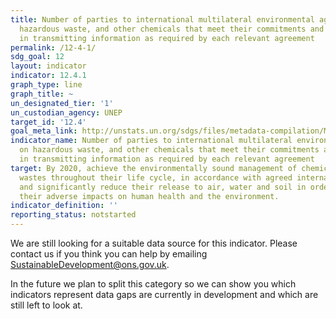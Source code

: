 ```yaml
---
title: Number of parties to international multilateral environmental agreements on
  hazardous waste, and other chemicals that meet their commitments and obligations
  in transmitting information as required by each relevant agreement
permalink: /12-4-1/
sdg_goal: 12
layout: indicator
indicator: 12.4.1
graph_type: line
graph_title: ~
un_designated_tier: '1'
un_custodian_agency: UNEP
target_id: '12.4'
goal_meta_link: http://unstats.un.org/sdgs/files/metadata-compilation/Metadata-Goal-12.pdf
indicator_name: Number of parties to international multilateral environmental agreements
  on hazardous waste, and other chemicals that meet their commitments and obligations
  in transmitting information as required by each relevant agreement
target: By 2020, achieve the environmentally sound management of chemicals and all
  wastes throughout their life cycle, in accordance with agreed international frameworks,
  and significantly reduce their release to air, water and soil in order to minimize
  their adverse impacts on human health and the environment.
indicator_definition: ''
reporting_status: notstarted
---
```


We are still looking for a suitable data source for this indicator. Please contact us if you think you can help by emailing <a href="mailto:SustainableDevelopment@ons.gov.uk">SustainableDevelopment@ons.gov.uk</a>.

In the future we plan to split this category so we can show you which indicators represent data gaps are currently in development and which are still left to look at.
